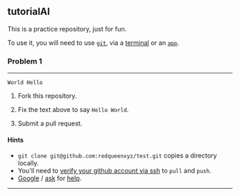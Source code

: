 ## tutorialAI

This is a practice repository, just for fun.  

To use it, you will need to use [`git`](https://up1.github.io/git-guide/index.html),  via a [terminal](https://www.iterm2.com/) or an [`app`](https://desktop.github.com/). 

### Problem 1

___
`World Hello`

1) Fork this repository. 

2) Fix the text above to say `Hello World`.

3) Submit a pull request. 

#### Hints
*  `git clone git@github.com:redqueenxyz/test.git` copies a directory locally.  
* You'll need to [verify your github account via ssh](https://help.github.com/articles/adding-a-new-ssh-key-to-your-github-account/) to `pull` and `push`.
* [Google](https://yangsu.github.io/pull-request-tutorial/) / [ask](https://stackoverflow.com/questions/14680711/how-to-do-a-github-pull-request) for [help](mailto:vm@redqueen.xyz). 

___
